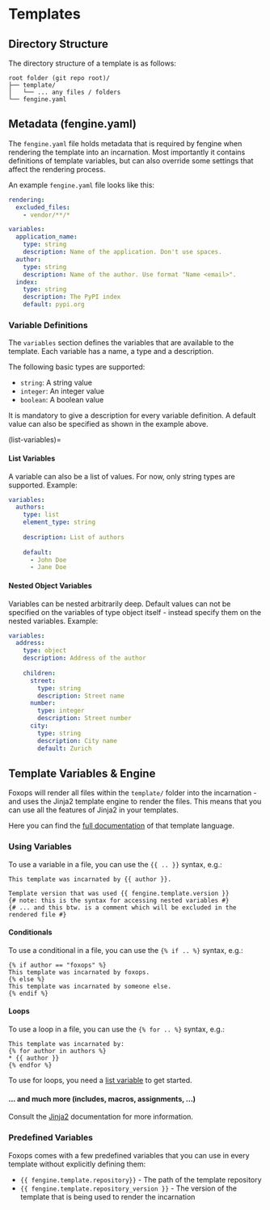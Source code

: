 # Templates

## Directory Structure

The directory structure of a template is as follows:

```
root folder (git repo root)/
├── template/
│   └── ... any files / folders
└── fengine.yaml
```

## Metadata (fengine.yaml)
The `fengine.yaml` file holds metadata that is required by fengine when rendering the template into an incarnation. Most importantly it contains definitions of template variables, but can also override some settings that affect the rendering process.

An example `fengine.yaml` file looks like this:

```yaml
rendering:
  excluded_files:
    - vendor/**/*

variables:
  application_name:
    type: string
    description: Name of the application. Don't use spaces.
  author:
    type: string
    description: Name of the author. Use format "Name <email>".
  index:
    type: string
    description: The PyPI index
    default: pypi.org
```

### Variable Definitions

The `variables` section defines the variables that are available to the template. Each variable has a name, a type and a description.

The following basic types are supported:

* `string`: A string value
* `integer`: An integer value
* `boolean`: A boolean value

It is mandatory to give a description for every variable definition. A default value can also be specified as shown in the example above.

(list-variables)=
#### List Variables

A variable can also be a list of values. For now, only string types are supported. Example:

```yaml
variables:
  authors:
    type: list
    element_type: string
    
    description: List of authors
    
    default:
      - John Doe
      - Jane Doe
```

#### Nested Object Variables

Variables can be nested arbitrarily deep. Default values can not be specified on the variables of type object itself - instead specify them on the nested variables. Example:

```yaml
variables:
  address:
    type: object
    description: Address of the author
    
    children:
      street:
        type: string
        description: Street name
      number:
        type: integer
        description: Street number
      city:
        type: string
        description: City name
        default: Zurich
```

## Template Variables & Engine

Foxops will render all files within the `template/` folder into the incarnation - and uses the Jinja2 template engine to render the files. This means that you can use all the features of Jinja2 in your templates.

Here you can find the [full documentation](https://jinja.palletsprojects.com/en/3.1.x/templates) of that template language.

### Using Variables

To use a variable in a file, you can use the `{{ .. }}` syntax, e.g.:

```jinja
This template was incarnated by {{ author }}.

Template version that was used {{ fengine.template.version }}
{# note: this is the syntax for accessing nested variables #}
{# ... and this btw. is a comment which will be excluded in the rendered file #}
```

#### Conditionals

To use a conditional in a file, you can use the `{% if .. %}` syntax, e.g.:

```jinja
{% if author == "foxops" %}
This template was incarnated by foxops.
{% else %}
This template was incarnated by someone else.
{% endif %}
```

#### Loops

To use a loop in a file, you can use the `{% for .. %}` syntax, e.g.:

```jinja
This template was incarnated by:
{% for author in authors %}
* {{ author }}
{% endfor %}
```

To use for loops, you need a [list variable](#list-variables) to get started.

#### ... and much more (includes, macros, assignments, ...)

Consult the [Jinja2](https://jinja.palletsprojects.com/en/3.1.x/templates) documentation for more information.

### Predefined Variables

Foxops comes with a few predefined variables that you can use in every template without explicitly defining them:

* `{{ fengine.template.repository}}` - The path of the template repository
* `{{ fengine.template.repository_version }}` - The version of the template that is being used to render the incarnation
